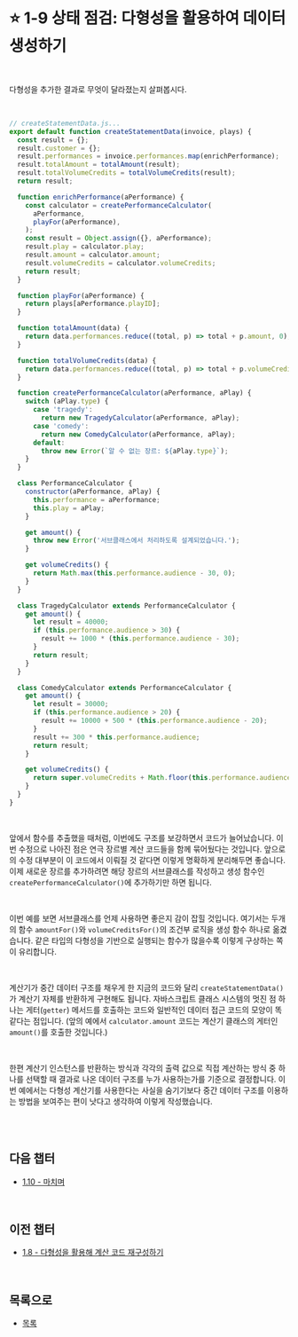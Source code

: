 # :star: 1-9 상태 점검: 다형성을 활용하여 데이터 생성하기

<br>

다형성을 추가한 결과로 무엇이 달라졌는지 살펴봅시다.

<br>

```js
// createStatementData.js...
export default function createStatementData(invoice, plays) {
  const result = {};
  result.customer = {};
  result.performances = invoice.performances.map(enrichPerformance);
  result.totalAmount = totalAmount(result);
  result.totalVolumeCredits = totalVolumeCredits(result);
  return result;

  function enrichPerformance(aPerformance) {
    const calculator = createPerformanceCalculator(
      aPerformance,
      playFor(aPerformance),
    );
    const result = Object.assign({}, aPerformance);
    result.play = calculator.play;
    result.amount = calculator.amount;
    result.volumeCredits = calculator.volumeCredits;
    return result;
  }

  function playFor(aPerformance) {
    return plays[aPerformance.playID];
  }

  function totalAmount(data) {
    return data.performances.reduce((total, p) => total + p.amount, 0);
  }

  function totalVolumeCredits(data) {
    return data.performances.reduce((total, p) => total + p.volumeCredits, 0);
  }

  function createPerformanceCalculator(aPerformance, aPlay) {
    switch (aPlay.type) {
      case 'tragedy':
        return new TragedyCalculator(aPerformance, aPlay);
      case 'comedy':
        return new ComedyCalculator(aPerformance, aPlay);
      default:
        throw new Error(`알 수 없는 장르: ${aPlay.type}`);
    }
  }

  class PerformanceCalculator {
    constructor(aPerformance, aPlay) {
      this.performance = aPerformance;
      this.play = aPlay;
    }

    get amount() {
      throw new Error('서브클래스에서 처리하도록 설계되었습니다.');
    }

    get volumeCredits() {
      return Math.max(this.performance.audience - 30, 0);
    }
  }

  class TragedyCalculator extends PerformanceCalculator {
    get amount() {
      let result = 40000;
      if (this.performance.audience > 30) {
        result += 1000 * (this.performance.audience - 30);
      }
      return result;
    }
  }

  class ComedyCalculator extends PerformanceCalculator {
    get amount() {
      let result = 30000;
      if (this.performance.audience > 20) {
        result += 10000 + 500 * (this.performance.audience - 20);
      }
      result += 300 * this.performance.audience;
      return result;
    }

    get volumeCredits() {
      return super.volumeCredits + Math.floor(this.performance.audience / 5);
    }
  }
}
```

<br>

앞에서 함수를 추출했을 때처럼, 이번에도 구조를 보강하면서 코드가 늘어났습니다. 이번 수정으로 나아진 점은 연극 장르별 계산 코드들을 함께 묶어뒀다는 것입니다. 앞으로의 수정 대부분이 이 코드에서 이뤄질 것 같다면 이렇게 명확하게 분리해두면 좋습니다. 이제 새로운 장르를 추가하려면 해당 장르의 서브클래스를 작성하고 생성 함수인 `createPerformanceCalculator()`에 추가하기만 하면 됩니다.

<br>

이번 예를 보면 서브클래스를 언제 사용하면 좋은지 감이 잡힐 것입니다. 여기서는 두개의 함수 `amountFor()`와 `volumeCreditsFor()`의 조건부 로직을 생성 함수 하나로 옮겼습니다. 같은 타입의 다형성을 기반으로 실행되는 함수가 많을수록 이렇게 구상하는 쪽이 유리합니다.

<br>

계산기가 중간 데이터 구조를 채우게 한 지금의 코드와 달리 `createStatementData()`가 계산기 자체를 반환하게 구현해도 됩니다. 자바스크립트 클래스 시스템의 멋진 점 하나는 게터(`getter`) 메서드를 호출하는 코드와 일반적인 데이터 접근 코드의 모양이 똑같다는 점입니다. (앞의 예에서 `calculator.amount` 코드는 계산기 클래스의 게터인 `amount()`를 호출한 것입니다.)

<br>

한편 계산기 인스턴스를 반환하는 방식과 각각의 출력 값으로 직접 계산하는 방식 중 하나를 선택할 때 결과로 나온 데이터 구조를 누가 사용하는가를 기준으로 결정합니다. 이번 예에서는 다형성 계산기를 사용한다는 사실을 숨기기보다 중간 데이터 구조를 이용하는 방법을 보여주는 편이 낫다고 생각하여 이렇게 작성했습니다.

<br>

<br>

## 다음 챕터

- [1.10 - 마치며](https://github.com/Esoolgnah/Summary_of_Refactoring_2nd_Edition/blob/main/Notes/01_리팩터링_첫번째_예시/01_10_마치며.md)

<br>

## 이전 챕터

- [1.8 - 다형성을 활용해 계산 코드 재구성하기](https://github.com/Esoolgnah/Summary_of_Refactoring_2nd_Edition/blob/main/Notes/01_리팩터링_첫번째_예시/01_08_다형성을_활용해_계산_코드_재구성하기.md)

<br>

## 목록으로

- [목록](https://github.com/Esoolgnah/Summary_of_Refactoring_2nd_Edition/blob/main/Notes/01_리팩터링_첫번째_예시/01_00_리팩터링_첫번째_예시.md)
